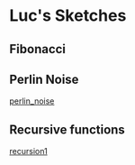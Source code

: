 # Luc's Sketches

## Fibonacci
<!--![](Luc/imagefile.png)-->

## Perlin Noise
<!--![](Luc/Perlin_Noise/perlin_noise.png)-->
[perlin_noise](Luc/Perlin_Noise/perlin_noise.pv)
## Recursive functions
<!--![](Luc/perlin_noise.png)-->
[recursion1](Luc/Perlin_Noise/recursion_sketch1.pv)            
